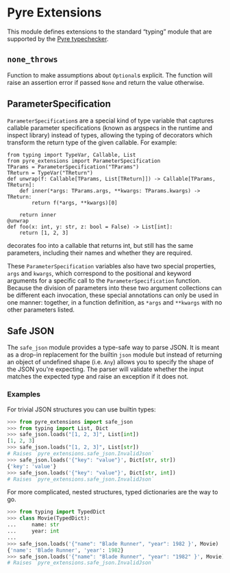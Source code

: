 # Pyre Extensions
This module defines extensions to the standard “typing” module that are supported by the [Pyre typechecker](https://pypi.org/project/pyre-check/).

## `none_throws`
Function to make assumptions about `Optional`s explicit. The function will raise an
assertion error if passed `None` and return the value otherwise.

## ParameterSpecification
`ParameterSpecification`s are a special kind of type variable that captures callable parameter
specifications (known as argspecs in the runtime and inspect library) instead of types, allowing
the typing of decorators which transform the return type of the given callable.
For example:
```
from typing import TypeVar, Callable, List
from pyre_extensions import ParameterSpecification
TParams = ParameterSpecification("TParams")
TReturn = TypeVar("TReturn")
def unwrap(f: Callable[TParams, List[TReturn]]) -> Callable[TParams, TReturn]:
    def inner(*args: TParams.args, **kwargs: TParams.kwargs) -> TReturn:
        return f(*args, **kwargs)[0]

    return inner
@unwrap
def foo(x: int, y: str, z: bool = False) -> List[int]:
    return [1, 2, 3]
```
decorates foo into a callable that returns int, but still has the same parameters, including their
names and whether they are required.

These `ParameterSpecification` variables also have two special properties, `args` and `kwargs`,
which correspond to the positional and keyword arguments for a specific call to the
`ParameterSpecification` function.  Because the division of parameters into these two argument
collections can be different each invocation, these special annotations can only be used in one
manner: together, in a function definition, as `*args` and `**kwargs` with no other parameters
listed.

## Safe JSON
The `safe_json` module provides a type-safe way to parse JSON. It is meant as a drop-in replacement
for the builtin `json` module but instead of returning an object of undefined shape (i.e. `Any`)
allows you to specify the shape of the JSON you're expecting. The parser will validate whether the
input matches the expected type and raise an exception if it does not.

### Examples
For trivial JSON structures you can use builtin types:

```python
>>> from pyre_extensions import safe_json
>>> from typing import List, Dict
>>> safe_json.loads("[1, 2, 3]", List[int])
[1, 2, 3]
>>> safe_json.loads("[1, 2, 3]", List[str])
# Raises `pyre_extensions.safe_json.InvalidJson`
>>> safe_json.loads('{"key": "value"}', Dict[str, str])
{'key': 'value'}
>>> safe_json.loads('{"key": "value"}', Dict[str, int])
# Raises `pyre_extensions.safe_json.InvalidJson`
```

For more complicated, nested structures, typed dictionaries are the way to go.
```python
>>> from typing import TypedDict
>>> class Movie(TypedDict):
...     name: str
...     year: int
...
>>> safe_json.loads('{"name": "Blade Runner", "year": 1982 }', Movie)
{'name': 'Blade Runner', 'year': 1982}
>>> safe_json.loads('{"name": "Blade Runner", "year": "1982" }', Movie)
# Raises `pyre_extensions.safe_json.InvalidJson`
```

